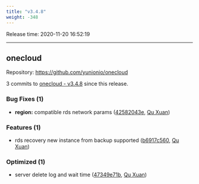 ```yaml
---
title: "v3.4.8"
weight: -348
---
```


Release time: 2020-11-20 16:52:19

---
## onecloud

Repository: https://github.com/yunionio/onecloud

3 commits to [onecloud - v3.4.8] since this release.

### Bug Fixes (1)
- **region:** compatible rds network params ([42582043e](https://github.com/yunionio/onecloud/commit/42582043ee8168eff93ea759f85f941a7e34275f), [Qu Xuan](mailto:quxuan@yunionyun.com))

### Features (1)
- rds recovery new instance from backup supported ([b6917c560](https://github.com/yunionio/onecloud/commit/b6917c56042ed56ffe6a09a30ea62132d7ffd959), [Qu Xuan](mailto:quxuan@yunionyun.com))

### Optimized (1)
- server delete log and wait time ([47349e71b](https://github.com/yunionio/onecloud/commit/47349e71b9060aa075643384d8569df759e02caf), [Qu Xuan](mailto:quxuan@yunionyun.com))

[onecloud - v3.4.8]: https://github.com/yunionio/onecloud/compare/v3.4.7...v3.4.8
